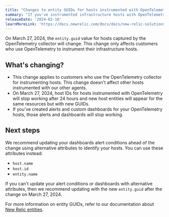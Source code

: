 ```yaml
---
title: "Changes to entity GUIDs for hosts instrumented with OpenTelemetry"
summary: "If you've instrumented infrastructure hosts with OpenTelemetry, you will need to update your host GUIDs to avoid breaking changes to your alerts and dashboards"
releaseDate: '2024-02-16'
learnMoreLink: 'https://docs.newrelic.com/docs/docs/new-relic-solutions/new-relic-one/core-concepts/what-entiy-new-relic'
---
```


On March 27, 2024, the `entity.guid` value for hosts captured by the OpenTelemetry collector will change. This change only affects customers who use OpenTelemetry to instrument their infrastructure hosts. 

## What's changing?

* This change applies to customers who use the OpenTelemetry collector for instrumenting hosts. This change doesn't affect other hosts instrumented with our other agents. 
* On March 27, 2024, host IDs for hosts instrumented with OpenTelemetry will stop working after 24 hours and new host entities will appear for the same resources but with new GUIDs.
* If you've created alerts and custom dashboards for your OpenTelemetry hosts, those alerts and dashboards will stop working.

## Next steps

We recommend updating your dashboards alert conditions ahead of the change using alternative attributes to identify your hosts. You can use these attributes instead: 

* `host.name`
* `host.id` 
* `entity.name`

If you can't update your alert conditions or dashboards with alternative attributes, then we recommend updating with the new `entity.guid` after the change on March 27, 2024.

For more information on entity GUIDs, refer to our documentation about [New Relic entities](/docs/new-relic-solutions/new-relic-one/core-concepts/what-entiy-new-relic). 
